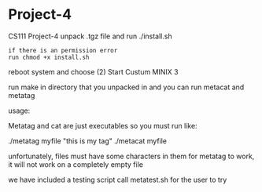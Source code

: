 Project-4
=========

CS111 Project-4
unpack .tgz file and 
run ./install.sh

    if there is an permission error
    run chmod +x install.sh

reboot system and choose (2) Start Custum MINIX 3

run make in directory that you unpacked in and you can run metacat and metatag

usage:

Metatag and cat are just executables so you must run like:

./metatag myfile "this is my tag"
./metacat myfile

unfortunately, files must have some characters in them for metatag to work, 
it will not work on a completely empty file

we have included a testing script call metatest.sh for the user to try 
